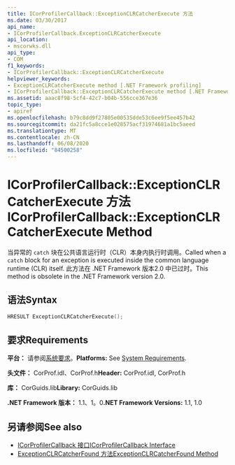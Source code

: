 ```yaml
---
title: ICorProfilerCallback::ExceptionCLRCatcherExecute 方法
ms.date: 03/30/2017
api_name:
- ICorProfilerCallback.ExceptionCLRCatcherExecute
api_location:
- mscorwks.dll
api_type:
- COM
f1_keywords:
- ICorProfilerCallback::ExceptionCLRCatcherExecute
helpviewer_keywords:
- ExceptionCLRCatcherExecute method [.NET Framework profiling]
- ICorProfilerCallback::ExceptionCLRCatcherExecute method [.NET Framework profiling]
ms.assetid: aaac8f98-5cf4-42c7-b04b-556cce367e36
topic_type:
- apiref
ms.openlocfilehash: b79c8dd9f27805e00535dde53c6ee9f5ee457b42
ms.sourcegitcommit: da21fc5a8cce1e028575acf31974681a1bc5aeed
ms.translationtype: MT
ms.contentlocale: zh-CN
ms.lasthandoff: 06/08/2020
ms.locfileid: "84500258"
---
```

# <a name="icorprofilercallbackexceptionclrcatcherexecute-method"></a><span data-ttu-id="21f6a-102">ICorProfilerCallback::ExceptionCLRCatcherExecute 方法</span><span class="sxs-lookup"><span data-stu-id="21f6a-102">ICorProfilerCallback::ExceptionCLRCatcherExecute Method</span></span>
<span data-ttu-id="21f6a-103">当异常的 `catch` 块在公共语言运行时（CLR）本身内执行时调用。</span><span class="sxs-lookup"><span data-stu-id="21f6a-103">Called when a `catch` block for an exception is executed inside the common language runtime (CLR) itself.</span></span> <span data-ttu-id="21f6a-104">此方法在 .NET Framework 版本2.0 中已过时。</span><span class="sxs-lookup"><span data-stu-id="21f6a-104">This method is obsolete in the .NET Framework version 2.0.</span></span>  
  
## <a name="syntax"></a><span data-ttu-id="21f6a-105">语法</span><span class="sxs-lookup"><span data-stu-id="21f6a-105">Syntax</span></span>  
  
```cpp  
HRESULT ExceptionCLRCatcherExecute();  
```  
  
## <a name="requirements"></a><span data-ttu-id="21f6a-106">要求</span><span class="sxs-lookup"><span data-stu-id="21f6a-106">Requirements</span></span>  
 <span data-ttu-id="21f6a-107">**平台：** 请参阅[系统要求](../../get-started/system-requirements.md)。</span><span class="sxs-lookup"><span data-stu-id="21f6a-107">**Platforms:** See [System Requirements](../../get-started/system-requirements.md).</span></span>  
  
 <span data-ttu-id="21f6a-108">**头文件：** CorProf.idl、CorProf.h</span><span class="sxs-lookup"><span data-stu-id="21f6a-108">**Header:** CorProf.idl, CorProf.h</span></span>  
  
 <span data-ttu-id="21f6a-109">**库：** CorGuids.lib</span><span class="sxs-lookup"><span data-stu-id="21f6a-109">**Library:** CorGuids.lib</span></span>  
  
 <span data-ttu-id="21f6a-110">**.NET Framework 版本：** 1.1、1。0</span><span class="sxs-lookup"><span data-stu-id="21f6a-110">**.NET Framework Versions:** 1.1, 1.0</span></span>  
  
## <a name="see-also"></a><span data-ttu-id="21f6a-111">另请参阅</span><span class="sxs-lookup"><span data-stu-id="21f6a-111">See also</span></span>

- [<span data-ttu-id="21f6a-112">ICorProfilerCallback 接口</span><span class="sxs-lookup"><span data-stu-id="21f6a-112">ICorProfilerCallback Interface</span></span>](icorprofilercallback-interface.md)
- [<span data-ttu-id="21f6a-113">ExceptionCLRCatcherFound 方法</span><span class="sxs-lookup"><span data-stu-id="21f6a-113">ExceptionCLRCatcherFound Method</span></span>](icorprofilercallback-exceptionclrcatcherfound-method.md)
